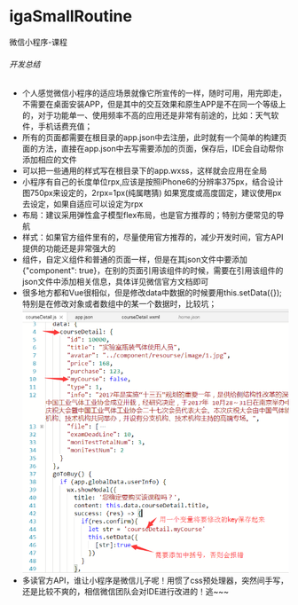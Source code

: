 # igaSmallRoutine
  微信小程序-课程

###### 开发总结
* 个人感觉微信小程序的适应场景就像它所宣传的一样，随时可用，用完即走，不需要在桌面安装APP，但是其中的交互效果和原生APP是不在同一个等级上的，对于功能单一、使用频率不高的应用还是非常有前途的，比如：天气软件，手机话费充值；
* 所有的页面都需要在根目录的app.json中去注册，此时就有一个简单的构建页面的方法，直接在app.json中去写需要添加的页面，保存后，IDE会自动帮你添加相应的文件
* 可以把一些通用的样式写在根目录下的app.wxss，这样就会应用在全局
* 小程序有自己的长度单位rpx,应该是按照iPhone6的分辨率375px，结合设计图750px来设定的，2rpx=1px(纯属瞎猜) 如果宽度或高度固定，建议使用px去设定，如果自适应可以设定为rpx
* 布局：建议采用弹性盒子模型flex布局，也是官方推荐的；特别方便常见的导航
* 样式：如果官方组件里有的，尽量使用官方推荐的，减少开发时间，官方API提供的功能还是非常强大的
* 组件，自定义组件和普通的页面一样，但是在其json文件中要添加{"component": true}，在别的页面引用该组件的时候，需要在引用该组件的json文件中添加相关信息，具体详见微信官方文档即可
* 很多地方都和Vue很相似，但是修改data中数据的时候要用this.setData({});特别是在修改对象或者数组中的某一个数据时，比较坑；
![Alt text](/image/setData.png)
* 多读官方API，谁让小程序是微信儿子呢！用惯了css预处理器，突然间手写，还是比较不爽的，相信微信团队会对IDE进行改进的！逃~~~
